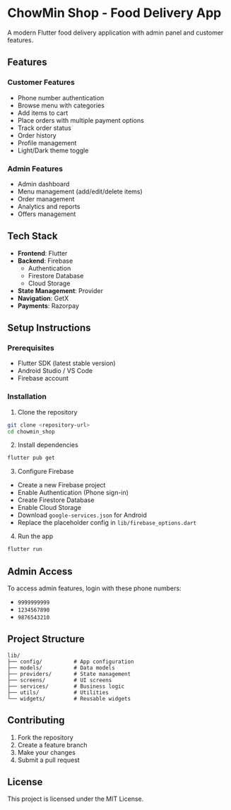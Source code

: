 # ChowMin Shop - Food Delivery App

A modern Flutter food delivery application with admin panel and customer features.

## Features

### Customer Features
- Phone number authentication
- Browse menu with categories
- Add items to cart
- Place orders with multiple payment options
- Track order status
- Order history
- Profile management
- Light/Dark theme toggle

### Admin Features
- Admin dashboard
- Menu management (add/edit/delete items)
- Order management
- Analytics and reports
- Offers management

## Tech Stack
- **Frontend**: Flutter
- **Backend**: Firebase
  - Authentication
  - Firestore Database
  - Cloud Storage
- **State Management**: Provider
- **Navigation**: GetX
- **Payments**: Razorpay

## Setup Instructions

### Prerequisites
- Flutter SDK (latest stable version)
- Android Studio / VS Code
- Firebase account

### Installation

1. Clone the repository
```bash
git clone <repository-url>
cd chowmin_shop
```

2. Install dependencies
```bash
flutter pub get
```

3. Configure Firebase
- Create a new Firebase project
- Enable Authentication (Phone sign-in)
- Create Firestore Database
- Enable Cloud Storage
- Download `google-services.json` for Android
- Replace the placeholder config in `lib/firebase_options.dart`

4. Run the app
```bash
flutter run
```

## Admin Access
To access admin features, login with these phone numbers:
- `9999999999`
- `1234567890`
- `9876543210`

## Project Structure
```
lib/
├── config/          # App configuration
├── models/          # Data models
├── providers/       # State management
├── screens/         # UI screens
├── services/        # Business logic
├── utils/           # Utilities
└── widgets/         # Reusable widgets
```

## Contributing
1. Fork the repository
2. Create a feature branch
3. Make your changes
4. Submit a pull request

## License
This project is licensed under the MIT License.